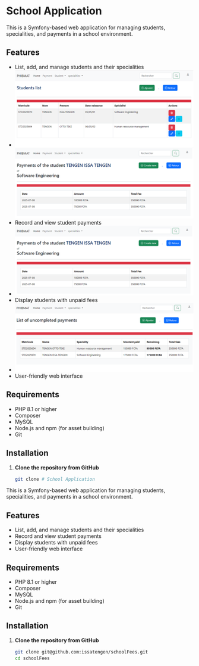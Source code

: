 # School Application

This is a Symfony-based web application for managing students, specialities, and payments in a school environment.

## Features

- List, add, and manage students and their specialities
- ![School students list Screenshot](img/studentLIST.PNG)![alt text](img/stdtPayment.PNG)
- Record and view student payments
- ![Student payment](img/stdtPayment.PNG)
- Display students with unpaid fees
- ![Students with uncompleted fees](<img/list uncompletedPayments.PNG>)
- User-friendly web interface

## Requirements

- PHP 8.1 or higher
- Composer
- MySQL
- Node.js and npm (for asset building)
- Git

## Installation

1. **Clone the repository from GitHub**

   ```sh
   git clone # School Application

This is a Symfony-based web application for managing students, specialities, and payments in a school environment.

## Features

- List, add, and manage students and their specialities
- Record and view student payments
- Display students with unpaid fees
- User-friendly web interface

## Requirements

- PHP 8.1 or higher
- Composer
- MySQL
- Node.js and npm (for asset building)
- Git

## Installation

1. **Clone the repository from GitHub**

   ```sh
   git clone git@github.com:issatengen/schoolFees.git
   cd schoolFees